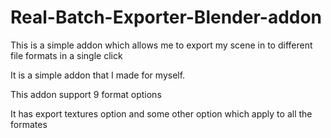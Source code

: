 # Real-Batch-Exporter-Blender-addon
This is a simple addon which allows me to export my scene in to different file formats in a single click

It is a simple addon that I made for myself.

This addon support 9 format options 

It has export textures option and some other option which apply to all the formates 
